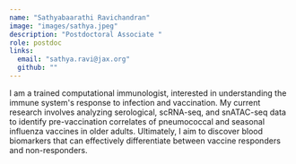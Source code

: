 ```yaml
---
name: "Sathyabaarathi Ravichandran"
image: "images/sathya.jpeg"
description: "Postdoctoral Associate "
role: postdoc
links:
  email: "sathya.ravi@jax.org"
  github: ""
---
```


I am a trained computational immunologist, interested in understanding the immune system's response to infection and vaccination. My current research involves analyzing serological, scRNA-seq, and snATAC-seq data to identify pre-vaccination correlates of  pneumococcal and seasonal influenza vaccines in older adults. Ultimately, I aim to discover blood biomarkers that can effectively differentiate between vaccine responders and non-responders.
